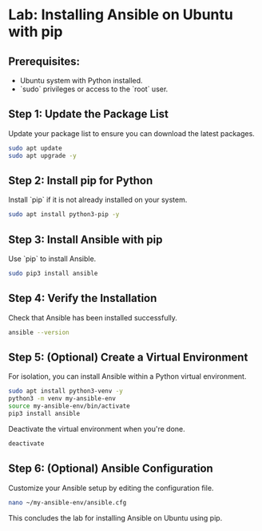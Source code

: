 # Lab: Installing Ansible on Ubuntu with pip

## Prerequisites:
- Ubuntu system with Python installed.
- \`sudo\` privileges or access to the \`root\` user.

## Step 1: Update the Package List
Update your package list to ensure you can download the latest packages.
```bash
sudo apt update
sudo apt upgrade -y
```

## Step 2: Install pip for Python
Install \`pip\` if it is not already installed on your system.
```bash
sudo apt install python3-pip -y
```

## Step 3: Install Ansible with pip
Use \`pip\` to install Ansible.
```bash
sudo pip3 install ansible
```

## Step 4: Verify the Installation
Check that Ansible has been installed successfully.
```bash
ansible --version
```

## Step 5: (Optional) Create a Virtual Environment
For isolation, you can install Ansible within a Python virtual environment.
```bash
sudo apt install python3-venv -y
python3 -m venv my-ansible-env
source my-ansible-env/bin/activate
pip3 install ansible
```
Deactivate the virtual environment when you're done.
```bash
deactivate
```

## Step 6: (Optional) Ansible Configuration
Customize your Ansible setup by editing the configuration file.
```bash
nano ~/my-ansible-env/ansible.cfg
```

This concludes the lab for installing Ansible on Ubuntu using pip.
